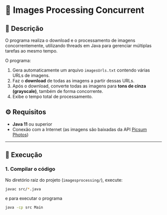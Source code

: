 # 🧵 Images Processing Concurrent

## 📘 Descrição

O programa realiza o download e o processamento de imagens concorrentemente, utilizando threads em Java para gerenciar múltiplas tarefas ao mesmo tempo.

O programa:
1. Gera automaticamente um arquivo `imagesUrls.txt` contendo várias URLs de imagens.
2. Faz o **download** de todas as imagens a partir dessas URLs.
3. Após o download, converte todas as imagens para **tons de cinza (grayscale)**, também de forma concorrente.
4. Exibe o tempo total de processamento.

## ⚙️ Requisitos

- **Java 11** ou superior  
- Conexão com a Internet (as imagens são baixadas da API [Picsum Photos](https://picsum.photos/))

---

## 🚀 Execução

### 1. Compilar o código

No diretório raiz do projeto (`imagesprocessing/`), execute:

```bash
javac src/*.java
```
e para executar o programa
```bash
java -cp src Main
```

